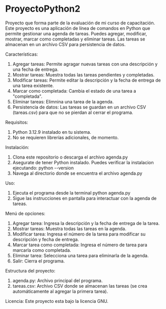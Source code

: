 # ProyectoPython2
Proyecto que forma parte de la evaluación de mi curso de capacitación.
Este proyecto es una aplicación de línea de comandos en Python que permite gestionar una agenda de tareas. Puedes agregar, modificar, mostrar, marcar como completadas y eliminar tareas. Las tareas se almacenan en un archivo CSV para persistencia de datos.

Características:
1. Agregar tareas: Permite agragar nuevas tareas con una descripción y una fecha de entrega.
2. Mostrar tareas: Muestra todas las tareas pendientes y completadas.
3. Modificar tareas: Permite editar la descripción y la fecha de entrega de una tarea existente.
4. Marcar como completada: Cambia el estado de una tarea a "completada".
5. Eliminar tareas: Elimnina una tarea de la agenda.
6. Persistencia de datos: Las tareas se guardan en un archivo CSV (tareas.csv) para que no se pierdan al cerrar el programa.

Requisitos:
1. Python 3.12.9 instalado en tu sistema.
2. No se requieren librerías adicionales, de momento.

Instalación:
1. Clona este repositorio o descarga el archivo agenda.py
2. Asegurate de tener Python instalado. Puedes verificar la instalacion ejecutando:
  python --version
3. Navega al directorio donde se encuentra el archivo agenda.py

Uso:
1. Ejecuta el programa desde la terminal
  python agenda.py
2. Sigue las instrucciones en pantalla para interactuar con la agenda de tareas.

Menú de opciones:
1. Agregar tarea: Ingresa la descripción y la fecha de entrega de la tarea.
2. Mostrar tareas: Muestra todas las tareas en la agenda.
3. Modificar tarea: Ingresa el número de la tarea para modificar su descripción y fecha de entrega.
4. Marcar tarea como completada: Ingresa el número de tarea para marcarla como completada.
5. Eliminar tarea: Selecciona  una tarea para eliminarla de la agenda.
6. Salir: Cierra el programa.

Estructura del proyecto:
1. agenda.py: Archivo principal del programa.
2. tareas.csv: Archivo CSV donde se almacenan las tareas (se crea automáticamente al agregar la primera tarea).

Licencia:
Este proyecto esta bajo la licencia GNU.
